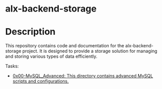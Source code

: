 # alx-backend-storage
# Description

<p>This repository contains code and documentation for the alx-backend-storage project. It is designed to provide a storage solution for managing and storing various types of data efficiently.</p>

<article>
<p>Tasks:</h3>
<ul>
<li>
<a href="https://github.com/elsaaeid/alx-backend-storage/tree/master/0x00-MySQL_Advanced">
0x00-MySQL_Advanced: This directory contains advanced MySQL scripts and configurations.
</a>
</li>
</ul>
</article>
